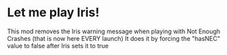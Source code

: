 # Let me play Iris!

This mod removes the Iris warning message when playing with Not Enough Crashes (that is now here EVERY launch)
It does it by forcing the "hasNEC" value to false after Iris sets it to true

